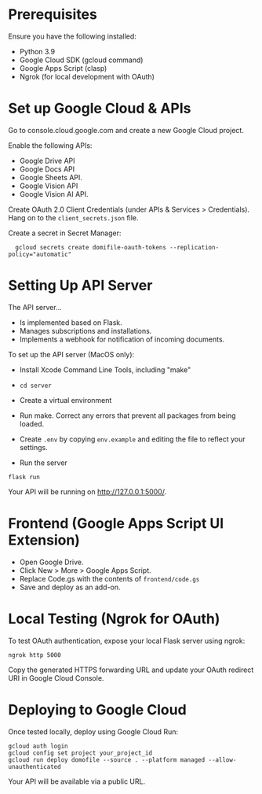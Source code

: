 # Prerequisites

Ensure you have the following installed:

* Python 3.9
* Google Cloud SDK (gcloud command)
* Google Apps Script (clasp)
* Ngrok (for local development with OAuth)

# Set up Google Cloud & APIs

Go to console.cloud.google.com and create a new Google Cloud project.

Enable the following APIs:

* Google Drive API
* Google Docs API
* Google Sheets API.
* Google Vision API
* Google Vision AI API.

Create OAuth 2.0 Client Credentials (under APIs & Services > Credentials).
Hang on to the `client_secrets.json` file.

Create a secret in Secret Manager:
```
  gcloud secrets create domifile-oauth-tokens --replication-policy="automatic"
```

# Setting Up API Server

The API server...

* Is implemented based on Flask.
* Manages subscriptions and installations.
* Implements a webhook for notification of incoming documents.

To set up the API server (MacOS only):

* Install Xcode Command Line Tools, including "make"

* `cd server`

* Create a virtual environment

* Run make.  Correct any errors that prevent all packages from being loaded.

* Create `.env` by copying `env.example` and editing the file to reflect your settings.

* Run the server

```
flask run
```

Your API will be running on http://127.0.0.1:5000/.

# Frontend (Google Apps Script UI Extension)

* Open Google Drive.
* Click New > More > Google Apps Script.
* Replace Code.gs with the contents of `frontend/code.gs`
* Save and deploy as an add-on.

# Local Testing (Ngrok for OAuth)

To test OAuth authentication, expose your local Flask server using ngrok:

```
ngrok http 5000
```

Copy the generated HTTPS forwarding URL and update your OAuth redirect URI in Google Cloud Console.

# Deploying to Google Cloud

Once tested locally, deploy using Google Cloud Run:

```
gcloud auth login
gcloud config set project your_project_id
gcloud run deploy domofile --source . --platform managed --allow-unauthenticated
```

Your API will be available via a public URL.

